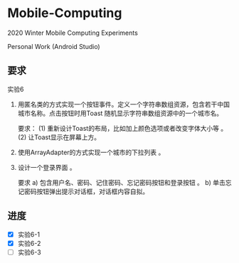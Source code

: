 # Mobile-Computing

2020 Winter Mobile Computing Experiments

Personal Work (Android Studio)

## 要求

实验6

1. 用匿名类的方式实现一个按钮事件。定义一个字符串数组资源，包含若干中国城市名称。点击按钮时用Toast 随机显示字符串数组资源中的一个城市名。

   要求：
   (1) 重新设计Toast的布局，比如加上颜色选项或者改变字体大小等 。
   (2) 让Toast显示在屏幕上方。

2. 使用ArrayAdapter的方式实现一个城市的下拉列表 。

3. 设计一个登录界面 。

   要求
   a) 包含用户名、密码、记住密码、忘记密码按钮和登录按钮 。
   b) 单击忘记密码按钮弹出提示对话框，对话框内容自拟。

## 进度

- [x] 实验6-1
- [x] 实验6-2
- [ ] 实验6-3
